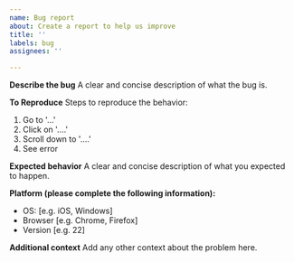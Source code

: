 ```yaml
---
name: Bug report
about: Create a report to help us improve
title: ''
labels: bug
assignees: ''

---
```


**Describe the bug**
A clear and concise description of what the bug is.

**To Reproduce**
Steps to reproduce the behavior:
1. Go to '...'
2. Click on '....'
3. Scroll down to '....'
4. See error

**Expected behavior**
A clear and concise description of what you expected to happen.

**Platform (please complete the following information):**
 - OS: [e.g. iOS, Windows]
 - Browser [e.g. Chrome, Firefox]
 - Version [e.g. 22]

**Additional context**
Add any other context about the problem here.
